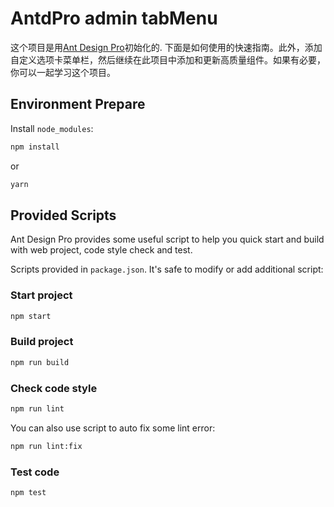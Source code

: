 # AntdPro admin tabMenu

这个项目是用[Ant Design Pro](https://pro.ant.design)初始化的. 下面是如何使用的快速指南。此外，添加自定义选项卡菜单栏，然后继续在此项目中添加和更新高质量组件。如果有必要，你可以一起学习这个项目。

## Environment Prepare

Install `node_modules`:

```bash
npm install
```

or

```bash
yarn
```

## Provided Scripts

Ant Design Pro provides some useful script to help you quick start and build with web project, code style check and test.

Scripts provided in `package.json`. It's safe to modify or add additional script:

### Start project

```bash
npm start
```

### Build project

```bash
npm run build
```

### Check code style

```bash
npm run lint
```

You can also use script to auto fix some lint error:

```bash
npm run lint:fix
```

### Test code

```bash
npm test
```
